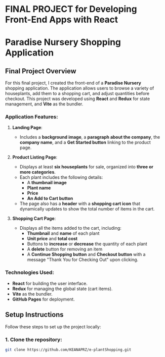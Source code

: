 # FINAL PROJECT for Developing Front-End Apps with React

# Paradise Nursery Shopping Application

## Final Project Overview

For this final project, I created the front-end of a **Paradise Nursery** shopping application. The application allows users to browse a variety of houseplants, add them to a shopping cart, and adjust quantities before checkout. This project was developed using **React** and **Redux** for state management, and **Vite** as the bundler.

### Application Features:

1. **Landing Page**:
   - Includes a **background image**, a **paragraph about the company**, the **company name**, and a **Get Started button** linking to the product page.

2. **Product Listing Page**:
   - Displays at least **six houseplants** for sale, organized into **three or more categories**.
   - Each plant includes the following details:
     - A **thumbnail image**
     - **Plant name**
     - **Price**
     - **An Add to Cart button**
   - The page also has a **header** with a **shopping cart icon** that dynamically updates to show the total number of items in the cart.

3. **Shopping Cart Page**:
   - Displays all the items added to the cart, including:
     - **Thumbnail** and **name** of each plant
     - **Unit price** and **total cost**
     - Buttons to **increase** or **decrease** the quantity of each plant
     - A **delete** button for removing an item
     - A **Continue Shopping button** and **Checkout button** with a message "Thank You for Checking Out" upon clicking.

### Technologies Used:
- **React** for building the user interface.
- **Redux** for managing the global state (cart items).
- **Vite** as the bundler.
- **GitHub Pages** for deployment.

## Setup Instructions

Follow these steps to set up the project locally:

### 1. Clone the repository:

```bash
git clone https://github.com/KEANAPRZ/e-plantShopping.git
